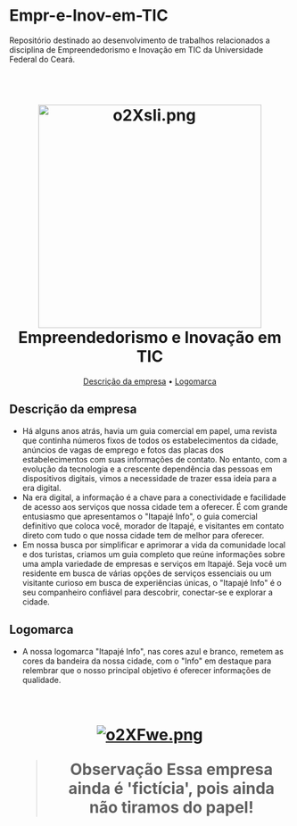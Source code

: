 # Empr-e-Inov-em-TIC
Repositório destinado ao desenvolvimento de trabalhos relacionados a disciplina de Empreendedorismo e Inovação em TIC da Universidade Federal do Ceará.


<h1 align="center">
  <br>
 <a href="https://imagem.app/image/o2XsIi"><img src="https://a.imagem.app/o2XsIi.png" alt="o2XsIi.png" width="400" height="400" border="0" /></a>

  <br>
  Empreendedorismo e Inovação em TIC
  <br>
</h1>



<p align="center">
  <a href="#descricaodaempresa">Descrição da empresa</a> •
  <a href="#logomarca">Logomarca</a> 
</p>


## Descrição da empresa

* Há alguns anos atrás, havia um guia comercial em papel, uma revista que continha
números fixos de todos os estabelecimentos da cidade, anúncios de vagas de emprego e fotos
das placas dos estabelecimentos com suas informações de contato. No entanto, com a
evolução da tecnologia e a crescente dependência das pessoas em dispositivos digitais, vimos
a necessidade de trazer essa ideia para a era digital.
* Na era digital, a informação é a chave para a conectividade e facilidade de acesso
aos serviços que nossa cidade tem a oferecer. É com grande entusiasmo que apresentamos o
"Itapajé Info", o guia comercial definitivo que coloca você, morador de Itapajé, e visitantes
em contato direto com tudo o que nossa cidade tem de melhor para oferecer.
* Em nossa busca por simplificar e aprimorar a vida da comunidade local e dos
turistas, criamos um guia completo que reúne informações sobre uma ampla variedade de
empresas e serviços em Itapajé. Seja você um residente em busca de várias opções de serviços
essenciais ou um visitante curioso em busca de experiências únicas, o "Itapajé Info" é o seu
companheiro confiável para descobrir, conectar-se e explorar a cidade. 

## Logomarca

* A nossa logomarca "Itapajé Info", nas cores azul e branco, remetem as cores da bandeira da nossa cidade, com o "Info" em destaque para relembrar que o nosso principal objetivo é oferecer informações de qualidade.

<h1 align="center">
  <br>
<a href="https://imagem.app/image/o2XFwe"><img src="https://a.imagem.app/o2XFwe.png" alt="o2XFwe.png" border="0" /></a>

> **Observação**
> Essa empresa ainda é 'fictícia', pois ainda não tiramos do papel!


